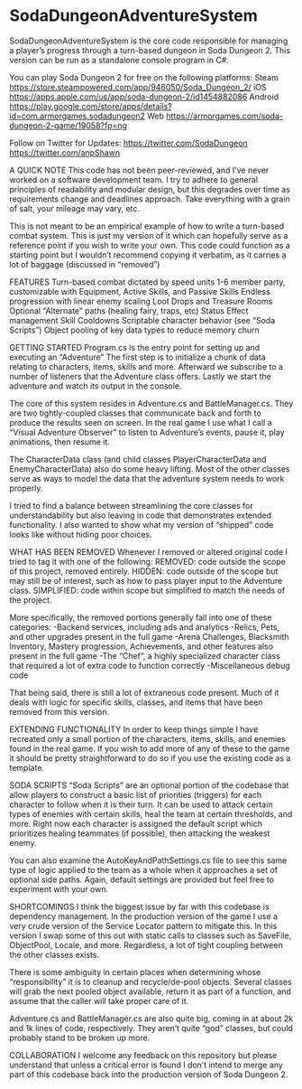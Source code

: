 # SodaDungeonAdventureSystem



SodaDungeonAdventureSystem is the core code responsible for managing a player’s progress through a turn-based dungeon in Soda Dungeon 2. This version can be run as a standalone console program in C#.

You can play Soda Dungeon 2 for free on the following platforms:
Steam https://store.steampowered.com/app/946050/Soda_Dungeon_2/
iOS https://apps.apple.com/us/app/soda-dungeon-2/id1454882086
Android https://play.google.com/store/apps/details?id=com.armorgames.sodadungeon2
Web https://armorgames.com/soda-dungeon-2-game/19058?fp=ng

Follow on Twitter for Updates:
https://twitter.com/SodaDungeon
https://twitter.com/anpShawn


A QUICK NOTE
This code has not been peer-reviewed, and I’ve never worked on a software development team. I try to adhere to general principles of readability and modular design, but this degrades over time as requirements change and deadlines approach. Take everything with a grain of salt, your mileage may vary, etc.

This is not meant to be an empirical example of how to write a turn-based combat system. This is just my version of it which can hopefully serve as a reference point if you wish to write your own. This code could function as a starting point but I wouldn’t recommend copying it verbatim, as it carries a lot of baggage (discussed in “removed”)

FEATURES
Turn-based combat dictated by speed units
1-6 member party, customizable with Equipment, Active Skills, and Passive Skills
Endless progression with linear enemy scaling
Loot Drops and Treasure Rooms
Optional “Alternate” paths (healing fairy, traps, etc) 
Status Effect management
Skill Cooldowns
Scriptable character behavior (see “Soda Scripts”)
Object pooling of key data types to reduce memory churn

GETTING STARTED
Program.cs is the entry point for setting up and executing an “Adventure”
The first step is to initialize a chunk of data relating to characters, items, skills and more.
Afterward we subscribe to a number of listeners that the Adventure class offers.
Lastly we start the adventure and watch its output in the console.

The core of this system resides in Adventure.cs and BattleManager.cs. They are two tightly-coupled classes that communicate back and forth to produce the results seen on screen. In the real game I use what I call a “Visual Adventure Observer” to listen to Adventure’s events, pause it, play animations, then resume it.

The CharacterData class (and child classes PlayerCharacterData and EnemyCharacterData) also do some heavy lifting. Most of the other classes serve as ways to model the data that the adventure system needs to work properly.

I tried to find a balance between streamlining the core classes for understandability but also leaving in code that demonstrates extended functionality. I also wanted to show what my version of “shipped” code looks like without hiding poor choices.

WHAT HAS BEEN REMOVED
Whenever I removed or altered original code I tried to tag it with one of the following:
REMOVED: code outside the scope of this project, removed entirely.
HIDDEN: code outside of the scope but may still be of interest, such as how to pass player input to the Adventure class.
SIMPLIFIED: code within scope but simplified to match the needs of the project.

More specifically, the removed portions generally fall into one of these categories:
-Backend services, including ads and analytics
-Relics, Pets, and other upgrades present in the full game
-Arena Challenges, Blacksmith Inventory, Mastery progression, Achievements, and other features also present in the full game
-The “Chef”, a highly specialized character class that required a lot of extra code to function correctly
-Miscellaneous debug code

That being said, there is still a lot of extraneous code present. Much of it deals with logic for specific skills, classes, and items that have been removed from this version. 


EXTENDING FUNCTIONALITY
In order to keep things simple I have recreated only a small portion of the characters, items, skills, and enemies found in the real game. If you wish to add more of any of these to the game it should be pretty straightforward to do so if you use the existing code as a template.

SODA SCRIPTS
“Soda Scripts” are an optional portion of the codebase that allow players to construct a basic list of priorities (triggers) for each character to follow when it is their turn. It can be used to attack certain types of enemies with certain skills, heal the team at certain thresholds, and more. Right now each character is assigned the default script which prioritizes healing teammates (if possible), then attacking the weakest enemy. 

You can also examine the AutoKeyAndPathSettings.cs file to see this same type of logic applied to the team as a whole when it approaches a set of optional side paths. Again, default settings are provided but feel free to experiment with your own.


SHORTCOMINGS
I think the biggest issue by far with this codebase is dependency management. In the production version of the game I use a very crude version of the Service Locator pattern to mitigate this. In this version I swap some of this out with static calls to classes such as SaveFile, ObjectPool, Locale, and more. Regardless, a lot of tight coupling between the other classes exists.

There is some ambiguity in certain places when determining whose “responsibility” it is to cleanup and recycle/de-pool objects. Several classes will grab the next pooled object available, return it as part of a function, and assume that the caller will take proper care of it.

Adventure.cs and BattleManager.cs are also quite big, coming in at about 2k and 1k lines of code, respectively. They aren’t quite “god” classes, but could probably stand to be broken up more.

COLLABORATION
I welcome any feedback on this repository but please understand that unless a critical error is found I don’t intend to merge any part of this codebase back into the production version of Soda Dungeon 2.
